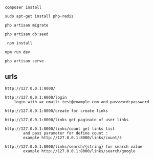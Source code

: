 `composer install`

`sudo apt-get install php-redis`

`php artisan migrate
`

`php artisan db:seed`


` npm install`

`npm run dev`

` php artisan serve
`
## urls
    http://127.0.0.1:8000/

    http://127.0.0.1:8000/login
        login with => email: test@example.com and password:password
    
    http://127.0.0.1:8000/create for create links
    
    http://127.0.0.1:8000/links get paginate of user links
    
    http://127.0.0.1:8000/links/count get links list
            and pass parameter for define count :
            example http://127.0.0.1:8000/links/count/3
    
    http://127.0.0.1:8000/links/search/{string} for search value
            example http://127.0.0.1:8000/links/search/google
